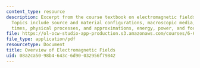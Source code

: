 ```yaml
---
content_type: resource
description: Excerpt from the course textbook on electromagnetic fields and energy.
  Topics include source and material configurations, macroscopic media, characteristic
  times, physical processes, and approximations, energy, power, and force.
file: https://ol-ocw-studio-app-production.s3.amazonaws.com/courses/6-641-electromagnetic-fields-forces-and-motion-spring-2005/08a2ca5098b4643c6d90032956f79842_15.pdf
file_type: application/pdf
resourcetype: Document
title: Overview of Electromagnetic Fields
uid: 08a2ca50-98b4-643c-6d90-032956f79842
---
```

